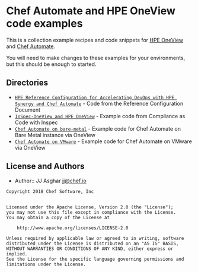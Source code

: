 # Chef Automate and HPE OneView code examples

This is a collection example recipes and code snippets for [HPE OneView][oneview] and [Chef Automate][automate].

You will need to make changes to these examples for your environments, but this should be enough to started.


## Directories

- [`HPE Reference Configuration for Accelerating DevOps with HPE Synergy and Chef Automate`](HPE_RC_Chef/) - Code from the Reference Configuration Document
- [`InSpec-OneView and HPE OneView`](inspec/) - Example code from Compliance as Code with Inspec
- [`Chef Automate on bare-metal`](baremetal/) - Example code for Chef Automate on Bare Metal instance via OneView
- [`Chef Automate on VMware`](vmware/) - Example code for Chef Automate on VMware via OneView

## License and Authors

- Author:: JJ Asghar <jj@chef.io>


```text
Copyright 2018 Chef Software, Inc


Licensed under the Apache License, Version 2.0 (the "License");
you may not use this file except in compliance with the License.
You may obtain a copy of the License at

    http://www.apache.org/licenses/LICENSE-2.0

Unless required by applicable law or agreed to in writing, software
distributed under the License is distributed on an "AS IS" BASIS,
WITHOUT WARRANTIES OR CONDITIONS OF ANY KIND, either express or implied.
See the License for the specific language governing permissions and
limitations under the License.
```


[automate]: https://www.chef.io/automate/
[oneview]: https://www.hpe.com/us/en/integrated-systems/software.html
